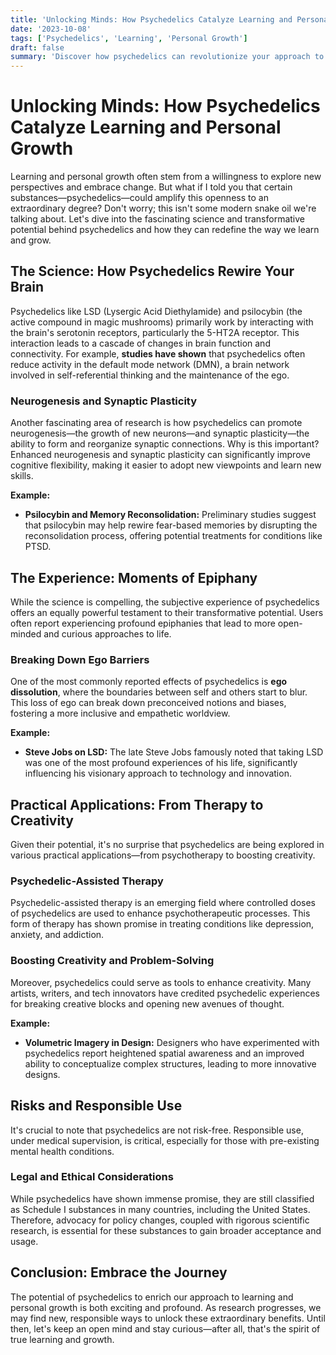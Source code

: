 ```yaml
---
title: 'Unlocking Minds: How Psychedelics Catalyze Learning and Personal Growth'
date: '2023-10-08'
tags: ['Psychedelics', 'Learning', 'Personal Growth']
draft: false
summary: 'Discover how psychedelics can revolutionize your approach to learning and personal growth with science-backed insights and transformative anecdotes.'
---
```


# Unlocking Minds: How Psychedelics Catalyze Learning and Personal Growth

Learning and personal growth often stem from a willingness to explore new perspectives and embrace change. But what if I told you that certain substances—psychedelics—could amplify this openness to an extraordinary degree? Don't worry; this isn't some modern snake oil we're talking about. Let's dive into the fascinating science and transformative potential behind psychedelics and how they can redefine the way we learn and grow.

## The Science: How Psychedelics Rewire Your Brain

Psychedelics like LSD (Lysergic Acid Diethylamide) and psilocybin (the active compound in magic mushrooms) primarily work by interacting with the brain's serotonin receptors, particularly the 5-HT2A receptor. This interaction leads to a cascade of changes in brain function and connectivity. For example, **studies have shown** that psychedelics often reduce activity in the default mode network (DMN), a brain network involved in self-referential thinking and the maintenance of the ego.

### Neurogenesis and Synaptic Plasticity

Another fascinating area of research is how psychedelics can promote neurogenesis—the growth of new neurons—and synaptic plasticity—the ability to form and reorganize synaptic connections. Why is this important? Enhanced neurogenesis and synaptic plasticity can significantly improve cognitive flexibility, making it easier to adopt new viewpoints and learn new skills.

**Example:**
- **Psilocybin and Memory Reconsolidation:** Preliminary studies suggest that psilocybin may help rewire fear-based memories by disrupting the reconsolidation process, offering potential treatments for conditions like PTSD.

## The Experience: Moments of Epiphany

While the science is compelling, the subjective experience of psychedelics offers an equally powerful testament to their transformative potential. Users often report experiencing profound epiphanies that lead to more open-minded and curious approaches to life.

### Breaking Down Ego Barriers

One of the most commonly reported effects of psychedelics is **ego dissolution**, where the boundaries between self and others start to blur. This loss of ego can break down preconceived notions and biases, fostering a more inclusive and empathetic worldview.

**Example:**
- **Steve Jobs on LSD:** The late Steve Jobs famously noted that taking LSD was one of the most profound experiences of his life, significantly influencing his visionary approach to technology and innovation.

## Practical Applications: From Therapy to Creativity

Given their potential, it's no surprise that psychedelics are being explored in various practical applications—from psychotherapy to boosting creativity.

### Psychedelic-Assisted Therapy

Psychedelic-assisted therapy is an emerging field where controlled doses of psychedelics are used to enhance psychotherapeutic processes. This form of therapy has shown promise in treating conditions like depression, anxiety, and addiction.

### Boosting Creativity and Problem-Solving

Moreover, psychedelics could serve as tools to enhance creativity. Many artists, writers, and tech innovators have credited psychedelic experiences for breaking creative blocks and opening new avenues of thought.

**Example:**
- **Volumetric Imagery in Design:** Designers who have experimented with psychedelics report heightened spatial awareness and an improved ability to conceptualize complex structures, leading to more innovative designs.

## Risks and Responsible Use

It's crucial to note that psychedelics are not risk-free. Responsible use, under medical supervision, is critical, especially for those with pre-existing mental health conditions.

### Legal and Ethical Considerations

While psychedelics have shown immense promise, they are still classified as Schedule I substances in many countries, including the United States. Therefore, advocacy for policy changes, coupled with rigorous scientific research, is essential for these substances to gain broader acceptance and usage.

## Conclusion: Embrace the Journey

The potential of psychedelics to enrich our approach to learning and personal growth is both exciting and profound. As research progresses, we may find new, responsible ways to unlock these extraordinary benefits. Until then, let's keep an open mind and stay curious—after all, that's the spirit of true learning and growth.